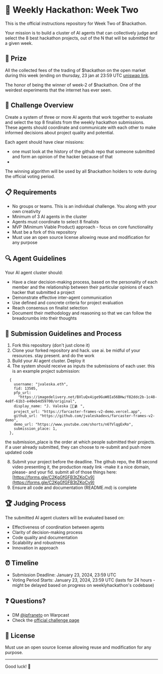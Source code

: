 # 🤖 Weekly Hackathon: Week Two

This is the official instructions repository for Week Two of $hackathon. 

Your mission is to build a cluster of AI agents that can collectively judge and select the 8 best hackathon projects, out of the N that will be submitted for a given week.

## 💎 Prize

All the collected fees of the trading of $hackathon on the open market during this week (ending on thursday, 23 jan at 23:59 UTC [uniswap link](https://app.uniswap.org/swap?chain=base&outputCurrency=0x3dF58A5737130FdC180D360dDd3EFBa34e5801cb).

The honor of being the winner of week-2 of $hackathon. One of the weirdest experiments that the internet has ever seen.

## 🎯 Challenge Overview

Create a system of three or more AI agents that work together to evaluate and select the top 8 finalists from the weekly hackathon submissions. These agents should coordinate and communicate with each other to make informed decisions about project quality and potential.

Each agent should have clear missions:

- one must look at the history of the github repo that someone submitted and form an opinion of the hacker because of that
- 

The winning algorithm will be used by all $hackathon holders to vote during the official voting period.

## 📋 Requirements

- No groups or teams. This is an individual challenge. You along with your own creativity
- Minimum of 3 AI agents in the cluster
- Agents must coordinate to select 8 finalists
- MVP (Minimum Viable Product) approach - focus on core functionality
- Must be a fork of this repository
- Must use an open source license allowing reuse and modification for any purpose

## 🔍 Agent Guidelines

Your AI agent cluster should:
- Have a clear decision-making process, based on the personality of each member and the relationship between their particular opinions of each hacker that submitted a project
- Demonstrate effective inter-agent communication
- Use defined and concrete criteria for project evaluation
- Reach consensus on finalist selection
- Document their methodology and reasoning so that we can follow the breadcrumbs into their thoughts

## 📝 Submission Guidelines and Process

1. Fork this repository (don't just clone it)
2. Clone your forked repository and hack. use ai. be midful of your resources. stay present. and do the work
3. Build your AI agent cluster. Deploy it
4. The system should receive as inputs the submissions of each user. this is an example project submission:

```
  {
    username: "jvaleska.eth",
    fid: 13505,
    pfp_url:
      "https://imagedelivery.net/BXluQx4ige9GuW0Ia56BHw/f82ddc2b-1c48-4e8f-61b3-e40eb4d59700/original",
    display_name: "J. Valeska 🦊🎩🫂 ",
    project_url: "https://farcaster-frames-v2-demo.vercel.app",
    github_url: "https://github.com/jvaleskadevs/farcaster-frames-v2-demo",
    demo_url: "https://www.youtube.com/shorts/n6TVlqgExRo",
    submission_place: 1,
  },
```
  
the submission_place is the order at which people submitted their projects. if a user already submitted, they can choose to re-submit and push more updated code

8. Submit your project before the deadline. The github repo, the 88 second video presenting it, the production ready link -make it a nice domain, please- and your fid. submit all of those things here: [https://forms.gle/C2KgGfGFB3tZKoCv9](https://forms.gle/C2KgGfGFB3tZKoCv9)
9. Ensure all code and documentation (README.md) is complete

## 🏆 Judging Process

The submitted AI agent clusters will be evaluated based on:
- Effectiveness of coordination between agents
- Clarity of decision-making process
- Code quality and documentation
- Scalability and robustness
- Innovation in approach

## ⏰ Timeline

- Submission Deadline: January 23, 2024, 23:59 UTC
- Voting Period Starts: January 23, 2024, 23:59 UTC (lasts for 24 hours - might be delayed based on progress on weeklyhackathon's codebase)

## ❓ Questions?

- DM [@jpfraneto](https://warpcast.com/~/inbox/create/16098?text=gm) on Warpcast
- Check the [official challenge page](https://weeklyhackathon.com/week-two)

## 📜 License

Must use an open source license allowing reuse and modification for any purpose.

---

Good luck! 🤖
